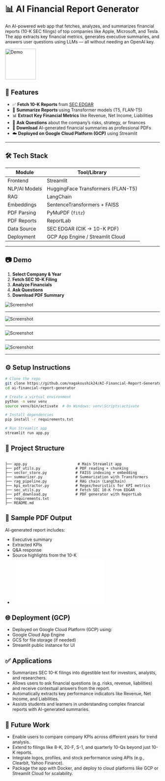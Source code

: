 # 📊 AI Financial Report Generator

An AI-powered web app that fetches, analyzes, and summarizes financial reports (10-K SEC filings) of top companies like Apple, Microsoft, and Tesla. The app extracts key financial metrics, generates executive summaries, and answers user questions using LLMs — all without needing an OpenAI key.

<img src="https://cdn-icons-png.flaticon.com/512/2331/2331966.png" alt="Demo" width="100">

## 🚀 Features

- ✅ **Fetch 10-K Reports** from [SEC EDGAR](https://www.sec.gov/edgar)
- 🧠 **Summarize Reports** using Transformer models (T5, FLAN-T5)
- 📊 **Extract Key Financial Metrics** like Revenue, Net Income, Liabilities
- 💬 **Ask Questions** about the company’s risks, strategy, or finances
- 📄 **Download** AI-generated financial summaries as professional PDFs
- ☁️ **Deployed on Google Cloud Platform (GCP)** using Streamlit

---

## 🛠️ Tech Stack

| Module        | Tool/Library                      |
|---------------|-----------------------------------|
| Frontend      | Streamlit                         |
| NLP/AI Models | HuggingFace Transformers (FLAN-T5)|
| RAG           | LangChain                         |
| Embeddings    | SentenceTransformers + FAISS      |
| PDF Parsing   | PyMuPDF (`fitz`)                  |
| PDF Reports   | ReportLab                         |
| Data Source   | SEC EDGAR (CIK → 10-K PDF)        |
| Deployment    | GCP App Engine / Streamlit Cloud  |

---

## 📷 Demo

1. **Select Company & Year**
2. **Fetch SEC 10-K Filing**
3. **Analyze Financials**
4. **Ask Questions**
5. **Download PDF Summary**

![Screenshot](assets/first.png) 

---

![Screenshot](assets/sum.png) 

---

![Screenshot](assets/q1_ans.png) 

---

![Screenshot](assets/q2_ans.png)

---

## ⚙️ Setup Instructions

```bash
# Clone the repo
git clone https://github.com/nagakoushik24/AI-Financial-Report-Generator-and-Analyzer.git
cd ai-financial-report-generator

# Create a virtual environment
python -m venv venv
source venv/bin/activate  # On Windows: venv\Scripts\activate

# Install dependencies
pip install -r requirements.txt

# Run Streamlit app
streamlit run app.py
```

## 📂 Project Structure

```

├── app.py                       # Main Streamlit app
├── pdf_utils.py                # PDF reading + chunking
├── vector_store.py             # FAISS indexing + embedding
├── summarizer.py               # Summarization with Transformers
├── rag_pipeline.py             # RAG chain (LangChain)
├── kpi_extractor.py            # Regex/heuristics for KPI metrics
├── sec_utils.py                # Fetch SEC 10-K from EDGAR
├── pdf_download.py             # PDF generator with ReportLab
├── requirements.txt
├── README.md
```

## 📁 Sample PDF Output

AI-generated report includes:

- Executive summary
- Extracted KPIs
- Q&A response
- Source highlights from the 10-K
- ![Sample PDF](assets/sam.pdf) 

## 🌐 Deployment (GCP)

- Deployed on Google Cloud Platform (GCP) using:
- Google Cloud App Engine
- GCS for file storage (if needed)
- Streamlit public instance for UI

## ✅ Applications

- Summarizes SEC 10-K filings into digestible text for investors, analysts, and researchers.
- Allows users to ask financial questions (e.g. risks, revenue, liabilities) and receive contextual answers from the report.
- Automatically extracts key performance indicators like Revenue, Net Income, and Liabilities.
- Assists students and learners in understanding complex financial reports with AI-generated summaries.

## 🚀 Future Work

- Enable users to compare company KPIs across different years for trend analysis.
- Extend to filings like 8-K, 20-F, S-1, and quarterly 10-Qs beyond just 10-K reports.
- Integrate logos, profiles, and stock performance using APIs (e.g., Clearbit, Yahoo Finance).
- Package the app with Docker, and deploy to cloud platforms like GCP or Streamlit Cloud for scalability.

